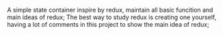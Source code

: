  A simple state container inspire by redux, maintain all basic funcition and main ideas of redux; The best way to study redux is creating one yourself, having a lot of comments in this project to show the main idea of redux;
